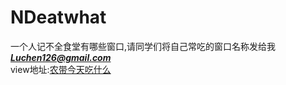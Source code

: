 # NDeatwhat
一个人记不全食堂有哪些窗口,请同学们将自己常吃的窗口名称发给我***Luchen126@gmail.com*** <br />
view地址:[农带今天吃什么](https://q1263868407.github.io/NDeatwhat/)
